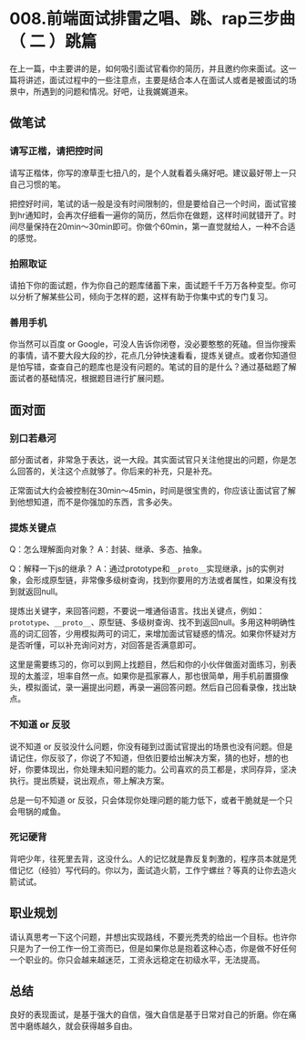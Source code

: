 # 008.前端面试排雷之唱、跳、rap三步曲（ 二 ）跳篇

在上一篇，中主要讲的是，如何吸引面试官看你的简历，并且邀约你来面试。这一篇将讲述，面试过程中的一些注意点，主要是结合本人在面试人或者是被面试的场景中，所遇到的问题和情况。好吧，让我娓娓道来。

## 做笔试

### 请写正楷，请把控时间

请写正楷体，你写的潦草歪七扭八的，是个人就看着头痛好吧。建议最好带上一只自己习惯的笔。

把控好时间，笔试的话一般是没有时间限制的，但是要给自己一个时间，面试官接到hr通知时，会再次仔细看一遍你的简历，然后你在做题，这样时间就错开了。时间尽量保持在20min～30min即可。你做个60min，第一直觉就给人，一种不合适的感觉。

### 拍照取证

请拍下你的面试题，作为你自己的题库储蓄下来，面试题千千万万各种变型。你可以分析了解某些公司，倾向于怎样的题，这样有助于你集中式的专门复习。

### 善用手机

你当然可以百度 or Google，可没人告诉你闭卷，没必要憨憨的死磕。但当你搜索的事情，请不要大段大段的抄，花点几分钟快速看看，提炼关键点。或者你知道但是怕写错，查查自己的题库也是没有问题的。笔试的目的是什么？通过基础题了解面试者的基础情况，根据题目进行扩展问题。

## 面对面

### 别口若悬河

部分面试者，非常急于表达，说一大段。其实面试官只关注他提出的问题，你是怎么回答的，关注这个点就够了。你后来的补充，只是补充。

正常面试大约会被控制在30min～45min，时间是很宝贵的，你应该让面试官了解到他想知道，而不是你强加的东西，言多必失。

### 提炼关键点

Q：怎么理解面向对象？
A：封装、继承、多态、抽象。

Q：解释一下js的继承？
A：通过prototype和`__proto__`实现继承，js的实例对象，会形成原型链，非常像多级树查询，找到你要用的方法或者属性，如果没有找到就返回null。

提炼出关键字，来回答问题，不要说一堆通俗语言。找出关键点，例如：`prototype`、`__proto__`、原型链、多级树查询、找不到返回null。多用这种明确性高的词汇回答，少用模拟两可的词汇，来增加面试官疑惑的情况。如果你怀疑对方是否听懂，可以补充询问对方，对回答是否满意即可。

这里是需要练习的，你可以到网上找题目，然后和你的小伙伴做面对面练习，别表现的太羞涩，坦率自然一点。如果你是孤家寡人，那也很简单，用手机前置摄像头，模拟面试，录一遍提出问题，再录一遍回答问题。然后自己回看录像，找出缺点。

### 不知道 or 反驳

说不知道 or 反驳没什么问题，你没有碰到过面试官提出的场景也没有问题。但是请记住，你反驳了，你说了不知道，但依旧要给出解决方案，猜的也好，想的也好，你要体现出，你处理未知问题的能力。公司喜欢的员工都是，求同存异，坚决执行。提出质疑，说出观点，带上解决方案。

总是一句不知道 or 反驳，只会体现你处理问题的能力低下，或者干脆就是一个只会甩锅的咸鱼。

### 死记硬背

背吧少年，往死里去背，这没什么。人的记忆就是靠反复刺激的，程序员本就是凭借记忆（经验）写代码的。你以为，面试造火箭，工作宁螺丝？等真的让你去造火箭试试。

## 职业规划

请认真思考一下这个问题，并想出实现路线，不要光秃秃的给出一个目标。也许你只是为了一份工作一份工资而已，但是如果你总是抱着这种心态，你是做不好任何一个职业的。你只会越来越迷茫，工资永远稳定在初级水平，无法提高。

## 总结

良好的表现面试，是基于强大的自信，强大自信是基于日常对自己的折磨。你在痛苦中磨练越久，就会获得越多自由。